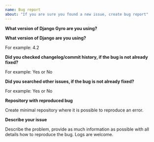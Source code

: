 ```yaml
---
name: Bug report
about: "If you are sure you found a new issue, create bug report"
---
```


<!-- Please provide all the information asked below. Without details it is hard to help you and your issue will be closed. -->

**What version of Django Gyro are you using?**


**What version of Django are you using?**

For example: 4.2

**Did you checked changelog/commit history, if the bug is not already fixed?**

For example: Yes or No

**Did you searched other issues, if the bug is not already fixed?**

For example: Yes or No

**Repository with reproduced bug**

Create minimal repository where it is possible to reproduce an error.

**Describe your issue**

Describe the problem, provide as much information as possible with all details how to reproduce the bug. Logs are welcome.
